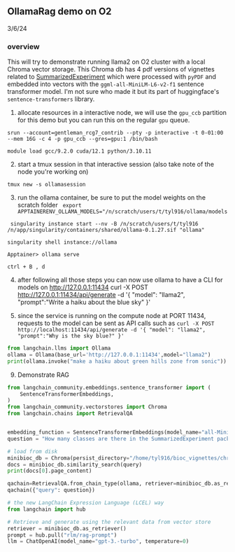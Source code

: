 ## OllamaRag demo on  O2
3/6/24

### overview
This will try to demonstrate running llama2 on O2 cluster with a local Chroma vector storage. This Chroma db has 4 pdf versions of vignettes related to [SummarizedExperiment](https://bioconductor.org/packages/release/bioc/html/SummarizedExperiment.html) which were processed with `pyPDF` and embedded into vectors with the `ggml-all-MiniLM-L6-v2-f1` sentence transformer model. I'm not sure who made it but its part of huggingface's `sentence-transformers` library.


1. allocate resources in a interactive node, we will use the `gpu_ccb` partition for this demo but you can run this on the regular `gpu` queue.

`srun --account=gentleman_rcg7_contrib --pty -p interactive -t 0-01:00 --mem 16G -c 4 -p gpu_ccb --gres=gpu:1 /bin/bash`

`module load gcc/9.2.0 cuda/12.1 python/3.10.11`

2. start a tmux session in that interactive session (also take note of the node you're working on)

`tmux new -s ollamasession`

3. run the ollama container, be sure to put the model weights on the scratch folder
` export APPTAINERENV_OLLAMA_MODELS="/n/scratch/users/t/tyl916/ollama/models`

` singularity instance start --nv -B /n/scratch/users/t/tyl916  /n/app/singularity/containers/shared/ollama-0.1.27.sif "ollama"`

`singularity shell instance://ollama`

`Apptainer> ollama serve`

`ctrl + B , d`


4. after following all those steps you can now use ollama to have a CLI for models on http://127.0.0.1:11434
curl -X POST http://127.0.0.1:11434/api/generate -d '{
  "model": "llama2",
  "prompt":"Write a haiku about the blue sky"
 }'



8. since the service is running on the compute node at PORT 11434, requests to the model can be sent as API calls such as 
`curl -X POST http://localhost:11434/api/generate -d '{
  "model": "llama2",
  "prompt":"Why is the sky blue?"
 }'`

```python
from langchain.llms import Ollama
ollama = Ollama(base_url='http://127.0.0.1:11434',model="llama2")
print(ollama.invoke("make a haiku about green hills zone from sonic"))
```


9. Demonstrate RAG
```python
from langchain_community.embeddings.sentence_transformer import (
    SentenceTransformerEmbeddings,
)
from langchain_community.vectorstores import Chroma
from langchain.chains import RetrievalQA


embedding_function = SentenceTransformerEmbeddings(model_name="all-MiniLM-L6-v2")
question = "How many classes are there in the SummarizedExperiment package?"

# load from disk
minibioc_db = Chroma(persist_directory="/home/tyl916/bioc_vignettes/chroma_db", embedding_function=embedding_function)
docs = minibioc_db.similarity_search(query)
print(docs[0].page_content)

qachain=RetrievalQA.from_chain_type(ollama, retriever=minibioc_db.as_retriever())
qachain({"query": question})

```

```python
# the new LangChain Expression Language (LCEL) way
from langchain import hub

# Retrieve and generate using the relevant data from vector store
retriever = minibioc_db.as_retriever()
prompt = hub.pull("rlm/rag-prompt")
llm = ChatOpenAI(model_name="gpt-3.-turbo", temperature=0)
```